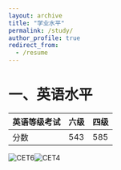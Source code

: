 ```yaml
---
layout: archive
title: "学业水平"
permalink: /study/
author_profile: true
redirect_from:
  - /resume
---
```


# 一、英语水平

| 英语等级考试 | 六级 | 四级 |
| --- | --- | --- |
| 分数 | 543 | 585 |

![CET6]()![CET4]()







